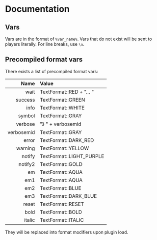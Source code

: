 Documentation
===
## Vars
Vars are in the format of `%var_name%`. Vars that do not exist will be sent to players literally. For line breaks, use `\n`.
## Precompiled format vars
There exists a list of precompiled format vars:

| Name | Value |
| ---: | :---- |
| wait | TextFormat::RED + "… " |
| success | TextFormat::GREEN |
| info | TextFormat::WHITE |
| symbol | TextFormat::GRAY |
| verbose | "》 " + verbosemid |
| verbosemid | TextFormat::GRAY |
| error | TextFormat::DARK_RED |
| warning | TextFormat::YELLOW |
| notify | TextFormat::LIGHT_PURPLE |
| notify2 | TextFormat::GOLD |
| em | TextFormat::AQUA |
| em1 | TextFormat::AQUA |
| em2 | TextFormat::BLUE |
| em3 | TextFormat::DARK_BLUE |
| reset | TextFormat::RESET |
| bold | TextFormat::BOLD |
| italic | TextFormat::ITALIC |

They will be replaced into format modifiers upon plugin load.

